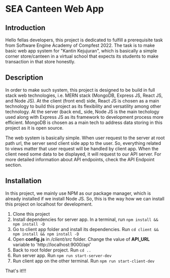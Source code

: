 # SEA Canteen Web App
## Introduction
Hello fellas developers, this project is dedicated to fulfill a prerequisite task from Software Engine Academy of Compfest 2022. The task is to make basic web app system for "Kantin Kejujuran", which is basically a simple corner store/canteen in a virtual school that expects its students to make transaction in that store honestly. 

## Description
In order to make such system, this project is designed to be build in full stack web technologies, i.e. MERN stack (MongoDB, Express JS, React JS, and Node JS). At the client (front end) side, React JS is chosen as a main technology to build this project as its flexibility and versatility among other technology. At the server (back end_ side, Node JS is the main techology used along with Express JS as its framework to development process more efficient. MongoDB is chosen as a main tech to address data storing in this project as it is open source.

The web system is basically simple. When user request to the server at root path url, the server send client side app to the user. So, everything related to views matter that user request will be handled by client app. When the client need some data to be displayed, it will request to our API server. For more detailed information about API endpoints, check the API Endpoint section.

## Installation
In this project, we mainly use NPM as our package manager, which is already installed if we install Node JS. So, this is the way how we can install this project on localhost for development.

1. Clone this project
2. Install dependencies for server app. In a terminal, run ```npm install && npm install -D```
3. Go to client app folder and install its dependencies. Run ```cd client && npm install && npm install -D```
4. Open **config.js** in */client/src* folder. Change the value of **API_URL** variable to 'http://localhost:9000/api'
5. Back to root folder project. Run ```cd ..```
6. Run server app. Run ```npm run start-server-dev```
7. Run client app on the other terminal. Run ```npm run start-client-dev```

That's it!!!
